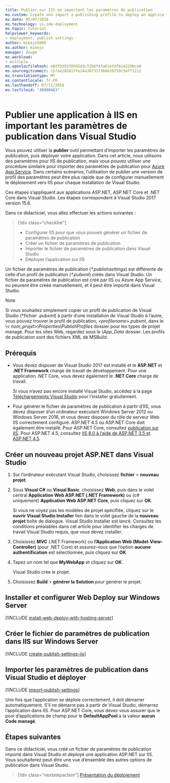 ```yaml
---
title: Publier sur IIS en important les paramètres de publication
ms.custom: Create and import a publishing profile to deploy an application from Visual Studio to IIS
ms.date: 05/07/2018
ms.technology: vs-ide-deployment
ms.topic: tutorial
helpviewer_keywords:
- deployment, publish settings
author: mikejo5000
ms.author: mikejo
manager: douge
ms.workload:
- multiple
ms.openlocfilehash: e6df935578955d3c72b6f4fa61efdf614229bca0
ms.sourcegitcommit: c57ae28181ffe14a30731736661bf59c3eff1211
ms.translationtype: MT
ms.contentlocale: fr-FR
ms.lasthandoff: 07/11/2018
ms.locfileid: "38808463"
---
```

# <a name="publish-an-application-to-iis-by-importing-publish-settings-in-visual-studio"></a>Publier une application à IIS en important les paramètres de publication dans Visual Studio

Vous pouvez utiliser la **publier** outil permettant d’importer les paramètres de publication, puis déployer votre application. Dans cet article, nous utilisons des paramètres pour IIS de publication, mais vous pouvez utiliser une procédure similaire pour importer des paramètres de publication pour [Azure App Service](../deployment/tutorial-import-publish-settings-azure.md). Dans certains scénarios, l’utilisation de publier une version de profil des paramètres peut être plus rapide que de configurer manuellement le déploiement vers IIS pour chaque installation de Visual Studio.

Ces étapes s’appliquent aux applications ASP.NET, ASP.NET Core et .NET Core dans Visual Studio. Les étapes correspondent à Visual Studio 2017 version 15.6.

Dans ce didacticiel, vous allez effectuer les actions suivantes :

> [!div class="checklist"]
> * Configurer IIS pour que vous pouvez générer un fichier de paramètres de publication
> * Créer un fichier de paramètres de publication
> * Importer le fichier de paramètres de publication dans Visual Studio
> * Déployer l’application sur IIS

Un fichier de paramètres de publication (*\*.publishsettings*) est différente de celle d’un profil de publication (*\*.pubxml*) créés dans Visual Studio. Un fichier de paramètres de publication est créé par IIS ou Azure App Service, ou peuvent être créée manuellement, et il peut être importé dans Visual Studio.

> [!NOTE]
> Si vous souhaitez simplement copier un profil de publication de Visual Studio (\*fichier .pubxml) à partir d’une installation de Visual Studio à l’autre, vous pouvez trouver le profil de publication,  *\<profilename\>.pubxml*, dans le  *\\< nom_projet\>\Properties\PublishProfiles* dossier pour les types de projet managé. Pour les sites Web, regardez sous le *\App_Data* dossier. Les profils de publication sont des fichiers XML de MSBuild.

## <a name="prerequisites"></a>Prérequis

* Vous devez disposer de Visual Studio 2017 est installé et le **ASP.NET** et **.NET Framework** charge de travail de développement. Pour une application .NET Core, vous devez également le **.NET Core** charge de travail.

    Si vous n’avez pas encore installé Visual Studio, accédez à la page [Téléchargements Visual Studio](https://visualstudio.microsoft.com/downloads/?utm_medium=microsoft&utm_source=docs.microsoft.com&utm_campaign=button+cta&utm_content=download+vs2017) pour l’installer gratuitement.

* Pour générer le fichier de paramètres de publication à partir d’IIS, vous devez disposer d’un ordinateur exécutant Windows Server 2012 ou Windows Server 2016, et vous devez disposer du rôle de serveur Web IIS correctement configuré. ASP.NET 4.5 ou ASP.NET Core doit également être installé. Pour ASP.NET Core, consultez [publication sur IIS](/aspnet/core/publishing/iis?tabs=aspnetcore2x#iis-configuration). Pour ASP.NET 4.5, consultez [IIS 8.0 à l’aide de ASP.NET 3.5 et ASP.NET 4.5](/iis/get-started/whats-new-in-iis-8/iis-80-using-aspnet-35-and-aspnet-45).

## <a name="create-a-new-aspnet-project-in-visual-studio"></a>Créer un nouveau projet ASP.NET dans Visual Studio

1. Sur l’ordinateur exécutant Visual Studio, choisissez **fichier** > **nouveau projet**.

1. Sous **Visual C#** ou **Visual Basic**, choisissez **Web**, puis dans le volet central **Application Web ASP.NET (.NET Framework)** ou (c# uniquement) **Application Web ASP.NET Core**, puis cliquez sur **OK**.

    Si vous ne voyez pas les modèles de projet spécifiée, cliquez sur le **ouvrir Visual Studio Installer** lien dans le volet gauche de la **nouveau projet** boîte de dialogue. Visual Studio Installer est lancé. Consultez les conditions préalables dans cet article pour identifier les charges de travail Visual Studio requis, que vous devez installer.

1. Choisissez **MVC** (.NET Framework) ou **l’Application Web (Model-View-Controller)** (pour .NET Core) et assurez-vous que l’option **aucune authentification** est sélectionnée, puis cliquez sur **OK**.

1. Tapez un nom tel que **MyWebApp** et cliquez sur **OK**.

    Visual Studio crée le projet.

1. Choisissez **Build** > **générer la Solution** pour générer le projet.

## <a name="install-and-configure-web-deploy-on-windows-server"></a>Installer et configurer Web Deploy sur Windows Server

[!INCLUDE [install-web-deploy-with-hosting-server](../deployment/includes/install-web-deploy-with-hosting-server.md)]

## <a name="create-the-publish-settings-file-in-iis-on-windows-server"></a>Créer le fichier de paramètres de publication dans IIS sur Windows Server

[!INCLUDE [create-publish-settings-iis](../deployment/includes/create-publish-settings-iis.md)]

## <a name="import-the-publish-settings-in-visual-studio-and-deploy"></a>Importer les paramètres de publication dans Visual Studio et déployer

[!INCLUDE [import-publish-settings](../deployment/includes/import-publish-settings-vs.md)]

Une fois que l’application se déploie correctement, il doit démarrer automatiquement. S’il ne démarre pas à partir de Visual Studio, démarrez l’application dans IIS. Pour ASP.NET Core, vous devez vous assurer que le pool d’applications de champ pour le **DefaultAppPool** a la valeur **aucun Code managé**.

## <a name="next-steps"></a>Étapes suivantes

Dans ce didacticiel, vous créé un fichier de paramètres de publication importé dans Visual Studio et déployé une application ASP.NET sur IIS. Vous souhaiterez peut-être une vue d’ensemble des autres options de publication dans Visual Studio.

> [!div class="nextstepaction"]
> [Présentation du déploiement](../deployment/deploying-applications-services-and-components.md)
